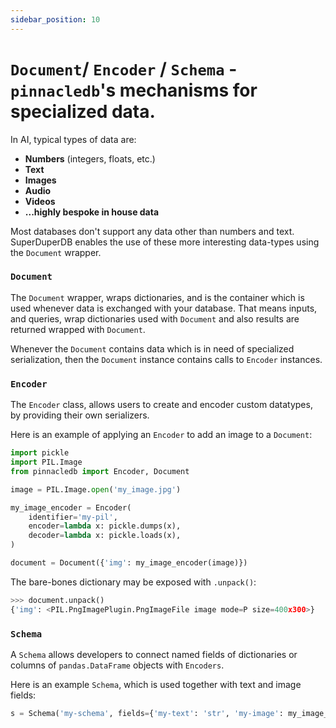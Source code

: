 ```yaml
---
sidebar_position: 10
---
```


# `Document`/ `Encoder` / `Schema` - `pinnacledb`'s mechanisms for specialized data.

In AI, typical types of data are:

- **Numbers** (integers, floats, etc.)
- **Text**
- **Images**
- **Audio**
- **Videos**
- **...highly bespoke in house data**

Most databases don't support any data other than numbers and text.
SuperDuperDB enables the use of these more interesting data-types using the `Document` wrapper.

### `Document`

The `Document` wrapper, wraps dictionaries, and is the container which is used whenever 
data is exchanged with your database. That means inputs, and queries, wrap dictionaries 
used with `Document` and also results are returned wrapped with `Document`.

Whenever the `Document` contains data which is in need of specialized serialization,
then the `Document` instance contains calls to `Encoder` instances.

### `Encoder`

The `Encoder` class, allows users to create and encoder custom datatypes, by providing 
their own serializers.

Here is an example of applying an `Encoder` to add an image to a `Document`:

```python
import pickle
import PIL.Image
from pinnacledb import Encoder, Document

image = PIL.Image.open('my_image.jpg')

my_image_encoder = Encoder(
    identifier='my-pil',
    encoder=lambda x: pickle.dumps(x),
    decoder=lambda x: pickle.loads(x),
)

document = Document({'img': my_image_encoder(image)})
```

The bare-bones dictionary may be exposed with `.unpack()`:

```python
>>> document.unpack()
{'img': <PIL.PngImagePlugin.PngImageFile image mode=P size=400x300>}
```

### `Schema`

A `Schema` allows developers to connect named fields of dictionaries 
or columns of `pandas.DataFrame` objects with `Encoders`.

Here is an example `Schema`, which is used together with text and image 
fields:

```python
s = Schema('my-schema', fields={'my-text': 'str', 'my-image': my_image_encoder})
```
